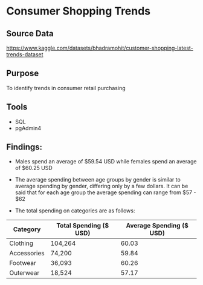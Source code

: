 # Consumer Shopping Trends
## Source Data
https://www.kaggle.com/datasets/bhadramohit/customer-shopping-latest-trends-dataset

## Purpose
To identify trends in consumer retail purchasing

## Tools
- SQL
- pgAdmin4

## Findings:
- Males spend an average of $59.54 USD while females spend an average of $60.25 USD
- The average spending between age groups by gender is similar to average spending by gender, differing only by a few dollars. It can be said that for each age group the average spending can range from $57 - $62

- The total spending on categories are as follows:

| Category | Total Spending ($ USD) | Average Spending ($ USD) | 
|-|-|-|
| Clothing | 104,264 | 60.03 |
| Accessories | 74,200 | 59.84 |
| Footwear | 36,093 | 60.26 |
| Outerwear | 18,524 | 57.17 |

 

